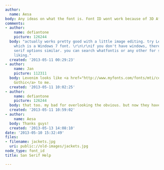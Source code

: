```yaml
---
author:
  name: Aesa
body: Any ideas on what the font is. Font ID wont work because of 3D Affect. Thanks.
comments:
- author:
    name: defiantone
    picture: 126244
  body: "actually works pretty good with a little image editing. try Levenim Bold,
    which is a Windows 7 font. \r\n\r\nif you don't have windows, there are many sans
    serif options similar. you can search whatfontis or any other for some to your
    liking."
  created: '2013-05-11 00:29:23'
- author:
    name: Jan
    picture: 112311
  body: Levenim looks like <a href="http://www.myfonts.com/fonts/mti/century-gothic/">Century
    Gothic</a> to me.
  created: '2013-05-11 10:02:25'
- author:
    name: defiantone
    picture: 126244
  body: that too. my bad for overlooking the obvious. but now they have two options!
  created: '2013-05-11 10:59:02'
- author:
    name: Aesa
  body: Thanks guys!
  created: '2013-05-13 14:08:10'
date: '2013-05-10 15:32:49'
files:
- filename: jackets.jpg
  uri: public://old-images/jackets.jpg
node_type: font_id
title: San Serif Help

---
```

